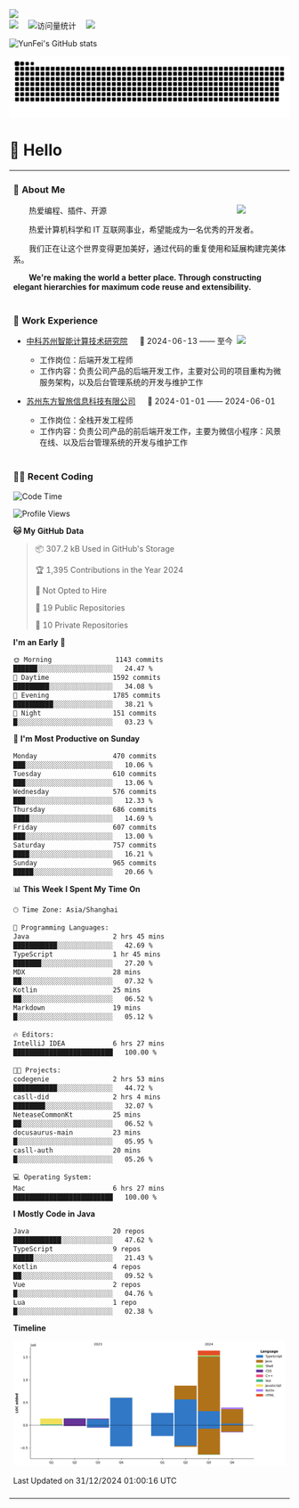   <!-- dynamic typing effect 动态打字效果 -->
  <div>
    <a href="http://yunfei.plus">
      <img src="https://readme-typing-svg.demolab.com?font=Fira+Code&pause=1000&width=435&lines=console.log(%22Hello%2C%20World%22);祝您今天愉快!&center=true&size=27" />
    </a>
  </div>

  <div>
    <a href="http://yunfei.plus/"><img src="https://img.shields.io/badge/Website-博客-8c36db" /></a>&emsp;
    <!-- visitor -->
    <img src="https://komarev.com/ghpvc/?username=yunfeidog&label=Views&color=orange&style=flat" alt="访问量统计" />&emsp;
    <!-- wakatime -->    
    <a href="https://wakatime.com/@yunfeidog"><img src="https://wakatime.com/badge/user/42d0678c-368b-448b-9a77-5d21c5b55352.svg" /></a>
  </div>

![YunFei's GitHub stats](https://github-readme-stats.vercel.app/api?username=yunfeidog)

![snake](./dist/github-contribution-grid-snake.svg)

#  🙋 Hello

<table>


<tr><td>

### 🤺 About Me

<img align="right" width="88" src="https://cdn.jsdelivr.net/gh/yunfeidog/yunfeidog/assets/images/jobs.png" />

<p>&emsp;&emsp;热爱编程、插件、开源</p>
<p>&emsp;&emsp;热爱计算机科学和 IT 互联网事业，希望能成为一名优秀的开发者。</p>
<p>&emsp;&emsp;我们正在让这个世界变得更加美好，通过代码的重复使用和延展构建完美体系。</p>
<p>&emsp;&emsp;<strong>We're making the world a better place. Through constructing elegant hierarchies for maximum code reuse and extensibility.</strong></p>

</td></tr> 

<tr><td>

### 🏢 Work Experience

<img align="right" width="88" src="https://cdn.jsdelivr.net/gh/yunfeidog/yunfeidog/assets/images/yuanze.png" />

- [中科苏州智能计算技术研究院](http://iict.ac.cn/sy) &emsp; 📌 2024-06-13 —— 至今

  - 工作岗位：后端开发工程师
  - 工作内容：负责公司产品的后端开发工作，主要对公司的项目重构为微服务架构，以及后台管理系统的开发与维护工作

- [苏州东方智旅信息科技有限公司](http://www.leyoobao.com/) &emsp; 📌 2024-01-01 —— 2024-06-01

    - 工作岗位：全栈开发工程师
    - 工作内容：负责公司产品的前后端开发工作，主要为微信小程序：风景在线、以及后台管理系统的开发与维护工作


</td></tr>

<tr><td>

### 👩‍💻 Recent Coding
<!--START_SECTION:waka-->
![Code Time](http://img.shields.io/badge/Code%20Time-2%2C213%20hrs%2052%20mins-blue)

![Profile Views](http://img.shields.io/badge/Profile%20Views-0-blue)

**🐱 My GitHub Data** 

> 📦 307.2 kB Used in GitHub's Storage 
 > 
> 🏆 1,395 Contributions in the Year 2024
 > 
> 🚫 Not Opted to Hire
 > 
> 📜 19 Public Repositories 
 > 
> 🔑 10 Private Repositories 
 > 
**I'm an Early 🐤** 

```text
🌞 Morning                1143 commits        ██████░░░░░░░░░░░░░░░░░░░   24.47 % 
🌆 Daytime                1592 commits        █████████░░░░░░░░░░░░░░░░   34.08 % 
🌃 Evening                1785 commits        ██████████░░░░░░░░░░░░░░░   38.21 % 
🌙 Night                  151 commits         █░░░░░░░░░░░░░░░░░░░░░░░░   03.23 % 
```
📅 **I'm Most Productive on Sunday** 

```text
Monday                   470 commits         ███░░░░░░░░░░░░░░░░░░░░░░   10.06 % 
Tuesday                  610 commits         ███░░░░░░░░░░░░░░░░░░░░░░   13.06 % 
Wednesday                576 commits         ███░░░░░░░░░░░░░░░░░░░░░░   12.33 % 
Thursday                 686 commits         ████░░░░░░░░░░░░░░░░░░░░░   14.69 % 
Friday                   607 commits         ███░░░░░░░░░░░░░░░░░░░░░░   13.00 % 
Saturday                 757 commits         ████░░░░░░░░░░░░░░░░░░░░░   16.21 % 
Sunday                   965 commits         █████░░░░░░░░░░░░░░░░░░░░   20.66 % 
```


📊 **This Week I Spent My Time On** 

```text
🕑︎ Time Zone: Asia/Shanghai

💬 Programming Languages: 
Java                     2 hrs 45 mins       ███████████░░░░░░░░░░░░░░   42.69 % 
TypeScript               1 hr 45 mins        ███████░░░░░░░░░░░░░░░░░░   27.20 % 
MDX                      28 mins             ██░░░░░░░░░░░░░░░░░░░░░░░   07.32 % 
Kotlin                   25 mins             ██░░░░░░░░░░░░░░░░░░░░░░░   06.52 % 
Markdown                 19 mins             █░░░░░░░░░░░░░░░░░░░░░░░░   05.12 % 

🔥 Editors: 
IntelliJ IDEA            6 hrs 27 mins       █████████████████████████   100.00 % 

🐱‍💻 Projects: 
codegenie                2 hrs 53 mins       ███████████░░░░░░░░░░░░░░   44.72 % 
casll-did                2 hrs 4 mins        ████████░░░░░░░░░░░░░░░░░   32.07 % 
NeteaseCommonKt          25 mins             ██░░░░░░░░░░░░░░░░░░░░░░░   06.52 % 
docusaurus-main          23 mins             █░░░░░░░░░░░░░░░░░░░░░░░░   05.95 % 
casll-auth               20 mins             █░░░░░░░░░░░░░░░░░░░░░░░░   05.26 % 

💻 Operating System: 
Mac                      6 hrs 27 mins       █████████████████████████   100.00 % 
```

**I Mostly Code in Java** 

```text
Java                     20 repos            ████████████░░░░░░░░░░░░░   47.62 % 
TypeScript               9 repos             █████░░░░░░░░░░░░░░░░░░░░   21.43 % 
Kotlin                   4 repos             ██░░░░░░░░░░░░░░░░░░░░░░░   09.52 % 
Vue                      2 repos             █░░░░░░░░░░░░░░░░░░░░░░░░   04.76 % 
Lua                      1 repo              █░░░░░░░░░░░░░░░░░░░░░░░░   02.38 % 
```



**Timeline**

![Lines of Code chart](https://raw.githubusercontent.com/yunfeidog/yunfeidog/main/assets/bar_graph.png)


 Last Updated on 31/12/2024 01:00:16 UTC
<!--END_SECTION:waka-->

</td></tr>




<tr><td>

